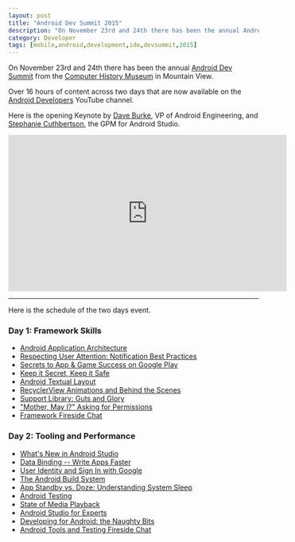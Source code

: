 ```yaml
---
layout: post
title: "Android Dev Summit 2015"
description: "On November 23rd and 24th there has been the annual Android Dev Summit from the Computer History Museum in Mountain View. This is a note-to-self about the related YouTube channel."
category: Developer
tags: [mobile,android,development,ide,devsummit,2015]
---
```


On November 23rd and 24th there has been the annual [Android Dev Summit](https://androiddevsummit.withgoogle.com/) from the [Computer History Museum](http://www.computerhistory.org/) in Mountain View.

Over 16 hours of content across two days that are now available on the [Android Developers](https://www.youtube.com/playlist?list=PLWz5rJ2EKKc_Tt7q77qwyKRgytF1RzRx8) YouTube channel.

Here is the opening Keynote by [Dave Burke](https://twitter.com/davey_burke), VP of Android Engineering, and [Stephanie Cuthbertson](https://www.linkedin.com/in/stephaniesaad), the GPM for Android Studio.

<iframe width="560" height="315" src="https://www.youtube.com/embed/xdItHEVfQ4U?list=PLWz5rJ2EKKc_Tt7q77qwyKRgytF1RzRx8" frameborder="0" allowfullscreen></iframe>

---

Here is the schedule of the two days event.

### Day 1: Framework Skills

* [Android Application Architecture](https://www.youtube.com/watch?v=BlkJzgjzL0c)
* [Respecting User Attention: Notification Best Practices](https://www.youtube.com/watch?v=WzRSpZpw2wg)
* [Secrets to App & Game Success on Google Play](https://www.youtube.com/watch?v=0KniMUmww5E)
* [Keep it Secret, Keep it Safe](https://www.youtube.com/watch?v=fcWVV0Hafuk)
* [Android Textual Layout](https://www.youtube.com/watch?v=GZ0eKqvzJa8)
* [RecyclerView Animations and Behind the Scenes](https://www.youtube.com/watch?v=imsr8NrIAMs)
* [Support Library: Guts and Glory](https://www.youtube.com/watch?v=ihQ16K8gSuQ)
* ["Mother, May I?" Asking for Permissions](https://www.youtube.com/watch?v=5xVh-7ywKpE)
* [Framework Fireside Chat](https://www.youtube.com/watch?v=-VNfWh5UkfY)


### Day 2: Tooling and Performance

* [What's New in Android Studio](https://www.youtube.com/watch?v=fs0eira2pRY)
* [Data Binding -- Write Apps Faster](https://www.youtube.com/watch?v=NBbeQMOcnZ0)
* [User Identity and Sign In with Google](https://www.youtube.com/watch?v=IkUm27Ic5FA)
* [The Android Build System](https://www.youtube.com/watch?v=OOEDKf06WqA)
* [App Standby vs. Doze: Understanding System Sleep](https://www.youtube.com/watch?v=p6ZiDZBgPY8)
* [Android Testing](https://www.youtube.com/watch?v=vdasFFfXKOY)
* [State of Media Playback](https://www.youtube.com/watch?v=G6pFai3ll9E)
* [Android Studio for Experts](https://www.youtube.com/watch?v=Y2GC6P5hPeA)
* [Developing for Android: the Naughty Bits](https://www.youtube.com/watch?v=Q2qQoJlwqlk)
* [Android Tools and Testing Fireside Chat](https://www.youtube.com/watch?v=LMyfEtElLQQ)

